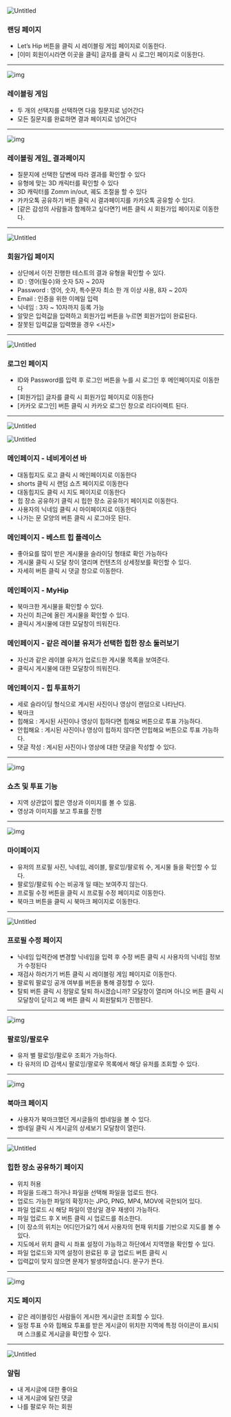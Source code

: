 ![Untitled](%E1%84%89%E1%85%B5%E1%84%8B%E1%85%A7%E1%86%AB%E1%84%89%E1%85%B5%E1%84%82%E1%85%A1%E1%84%85%E1%85%B5%E1%84%8B%E1%85%A9%20a54c41f0d53043fc85ad825dee11bd41/Untitled.png)

### 랜딩 페이지

- Let’s Hip 버튼을 클릭 시 레이블링 게임 페이지로 이동한다.
- [이미 회원이시라면 이곳을 클릭] 글자를 클릭 시 로그인 페이지로 이동한다.

---

![img](https://lh3.googleusercontent.com/N1eiIqwM6OqHtN3AgpN8RUHDBZkD0aB5gFFCQ2avGP4Tu9feJTp5OGLgNmxYJyu3WW3qpfD5duqCQmk3_AFBTmoOqG2ESObX1ffhqO3cn0j5V23zOGfyt1ackmC15ouAJB0TtqLWl545MjWSoY2C8yls5v7_2e5mHp611IeYoFrLIAZT5U7rTkhNf45WgAAT)

### 레이블링 게임

- 두 개의 선택지를 선택하면 다음 질문지로 넘어간다
- 모든 질문지를 완료하면 결과 페이지로 넘어간다

---

![img](https://lh5.googleusercontent.com/GvDyWQrFQhZaEsIS9s-0rywaAQrNh6_OLm31lMbAhvIIpGssVw2ZNweqRom1UxznW45etMESE3tURwJDUFwm-g8tP9BUiHGcgpvyYzfvVqqp2lYx7R6saMA-tF3vMSh-ksNE3_SERh6ZBpONJLvcat_hS_Smokq3F5sw9-YMq0TORZjd-xz_3_ootN3dixoi)

### 레이블링 게임_ 결과페이지

- 질문지에 선택한 답변에 따라 결과를 확인할 수 있다
- 유형에 맞는 3D 캐릭터를 확인할 수 있다
- 3D 캐릭터를 Zomm in/out, 궤도 조절을 할 수 있다
- 카카오톡 공유하기 버튼 클릭 시 결과페이지를 카카오톡 공유할 수 있다.
- [같은 감성의 사람들과 함께하고 싶다면?] 버튼 클릭 시 회원가입 페이지로 이동한다.

---

![Untitled](%E1%84%89%E1%85%B5%E1%84%8B%E1%85%A7%E1%86%AB%E1%84%89%E1%85%B5%E1%84%82%E1%85%A1%E1%84%85%E1%85%B5%E1%84%8B%E1%85%A9%20a54c41f0d53043fc85ad825dee11bd41/Untitled%204.png)

### 회원가입 페이지

- 상단에서 이전 진행한 테스트의 결과 유형을 확인할 수 있다.
- ID : 영어(필수)와 숫자 5자 ~ 20자
- Password : 영어, 숫자, 특수문자 최소 한 개 이상 사용, 8자 ~ 20자
- Email : 인증을 위한 이메일 입력
- 닉네임 : 3자 ~ 10자까지 등록 가능
- 알맞은 입력값을 입력하고 회원가입 버튼을 누르면 회원가입이 완료된다.
- 잘못된 입력값을 입력했을 경우 <사진>

---

![Untitled](%E1%84%89%E1%85%B5%E1%84%8B%E1%85%A7%E1%86%AB%E1%84%89%E1%85%B5%E1%84%82%E1%85%A1%E1%84%85%E1%85%B5%E1%84%8B%E1%85%A9%20a54c41f0d53043fc85ad825dee11bd41/Untitled%205.png)

### 로그인 페이지

- ID와 Password를 입력 후 로그인 버튼을 누를 시 로그인 후 메인페이지로 이동한다
- [회원가입] 글자를 클릭 시 회원가입 페이지로 이동한다
- [카카오 로그인] 버튼 클릭 시 카카오 로그인 창으로 리다이렉트 된다.

---

![Untitled](%E1%84%89%E1%85%B5%E1%84%8B%E1%85%A7%E1%86%AB%E1%84%89%E1%85%B5%E1%84%82%E1%85%A1%E1%84%85%E1%85%B5%E1%84%8B%E1%85%A9%20a54c41f0d53043fc85ad825dee11bd41/Untitled%206.png)

![Untitled](%E1%84%89%E1%85%B5%E1%84%8B%E1%85%A7%E1%86%AB%E1%84%89%E1%85%B5%E1%84%82%E1%85%A1%E1%84%85%E1%85%B5%E1%84%8B%E1%85%A9%20a54c41f0d53043fc85ad825dee11bd41/Untitled%207.png)

### 메인페이지 - 네비게이션 바

- 대동힙지도 로고 클릭 시 메인페이지로 이동한다
- shorts 클릭 시 랜덤 쇼츠 페이지로 이동한다
- 대동힙지도 클릭 시 지도 페이지로 이동한다
- 힙 장소 공유하기 클릭 시 힙한 장소 공유하기 페이지로 이동한다.
- 사용자의 닉네임 클릭 시 마이페이지로 이동한다
- 나가는 문 모양의 버튼 클릭 시 로그아웃 된다.

### 메인페이지 - 베스트 힙 플레이스

- 좋아요를 많이 받은 게시물을 슬라이딩 형태로 확인 가능하다
- 게시물 클릭 시 모달 창이 열리며 컨텐츠의 상세정보를 확인할 수 있다.
- 자세히 버튼 클릭 시 댓글 창으로 이동한다.

### 메인페이지 - MyHip

- 북마크한 게시물을 확인할 수 있다.
- 자신이 최근에 올린 게시물을 확인할 수 있다.
- 클릭시 게시물에 대한 모달창이 띄워진다.

### 메인페이지 - 같은 레이블 유저가 선택한 힙한 장소 둘러보기

- 자신과 같은 레이블 유저가 업로드한 게시물 목록을 보여준다.
- 클릭시 게시물에 대한 모달창이 띄워진다.

### 메인페이지 - 힙 투표하기

- 세로 슬라이딩 형식으로 게시된 사진이나 영상이 랜덤으로 나타난다.
- 북마크
- 힙해요 : 게시된 사진이나 영상이 힙하다면 힙해요 버튼으로 투표 가능하다.
- 안힙해요 : 게시된 사진이나 영상이 힙하지 않다면 안힙해요 버튼으로 투표 가능하다.
- 댓글 작성 : 게시된 사진이나 영상에 대한 댓글을 작성할 수 있다.

---

![img](https://lh6.googleusercontent.com/m2hvHnuO7o-CEvDboBKAfwYQ4odKnNI4tSc1v05d98bREL140aVIsI8K3XTO5ak4y5M_TTZxwGirl6Xv-Lq5i63ouuO5iyZG9pfr2qvD55OkS9ZdkBW7mcbGz3maxS565-uYUBpbIW73XKs__u3s2O4I-GpiJ6QLu1DzQu9sWqNlC55JI3WpXMwMkr8kp6ea)

### 쇼츠 및 투표 기능

- 지역 상관없이 짧은 영상과 이미지를 볼 수 있음.
- 영상과 이미지를 보고 투표를 진행

---

![img](https://lh5.googleusercontent.com/_0LpCn6ATS_7IcTR06RRVyAfVaOcnbjsv8Kr7_AU2EGA3jpbh2ieQBMouiaC58pncLAqir9x65sM31FUdhU13EsECnLrk1FS1Hj8A_sIQ446XXD9KXISfcpjDa6mxOLZ9tlmz263PYIuSmsd8ep3Ya6DbjdHajrpiUHYlukK4vZADK9ltBfVbC8jPgtMZi-e)

### 마이페이지

- 유저의 프로필 사진, 닉네임, 레이블, 팔로잉/팔로워 수, 게시물 들을 확인할 수 있다.
- 팔로잉/팔로워 수는 비공개 일 때는 보여주지 않는다.
- 프로필 수정 버튼을 클릭 시 프로필 수정 페이지로 이동한다.
- 북마크 버튼을 클릭 시 북마크 페이지로 이동한다.

---

![Untitled](%E1%84%89%E1%85%B5%E1%84%8B%E1%85%A7%E1%86%AB%E1%84%89%E1%85%B5%E1%84%82%E1%85%A1%E1%84%85%E1%85%B5%E1%84%8B%E1%85%A9%20a54c41f0d53043fc85ad825dee11bd41/Untitled%209.png)

### 프로필 수정 페이지

- 닉네임 입력칸에 변경할 닉네임을 입력 후 수정 버튼 클릭 시 사용자의 닉네임 정보가 수정된다
- 재검사 하러가기 버튼 클릭 시 레이블링 게임 페이지로 이동한다.
- 팔로워 팔로잉 공개 여부를 버튼을 통해 결정할 수 있다.
- 탈퇴 버튼 클릭 시 정말로 탈퇴 하시겠습니까? 모달창이 열리며 아니오 버튼 클릭 시 모달창이 닫히고 예 버튼 클릭 시 회원탈퇴가 진행된다.

---

![img](https://lh5.googleusercontent.com/HWfPBZn6J9n-Ub5zEg_F2LhZ1q5egXlcAzSq40FJZ_zI4cvyBc_JVeoiNWlZuf7L2hFHH6yHshE13S4y-1KmAxn3nHnolQb8HMTzOP8-qXpE1qGo5fsFkUVM0Q0zPamyBMk6RC60MKIznB4ymNRg6TCbwv0m3oh2HGa4wIrJStxaXp9VmnCd5Q6MOyqN_MXE)

### 팔로잉/팔로우

- 유저 별 팔로잉/팔로우 조회가 가능하다.
- 타 유저의 ID 검색시 팔로잉/팔로우 목록에서 해당 유저를 조회할 수 있다.

---

![img](https://lh3.googleusercontent.com/LAofa4wepMXZ52QMMtmagRSOyPCiJIrt2zMAkCAFIz7pEF1xWlQrQLMte40Z9oB-QHmtZw-vtUFv8tghIIzoqxberUufauZfKeE4_GZ4-dvDlZBlJ9TcnZHyzqvxjaZCDZDzk5BVZifMHLTVdYtuH7D2zvFDdlgqpHLgdW3Hj_sGoLL-atKB6qKLhdnlTurE)

### 북마크 페이지

- 사용자가 북마크했던 게시글들의 썸네일을 볼 수 있다.
- 썸네일 클릭 시 게시글의 상세보기 모달창이 열린다.

---

![Untitled](%E1%84%89%E1%85%B5%E1%84%8B%E1%85%A7%E1%86%AB%E1%84%89%E1%85%B5%E1%84%82%E1%85%A1%E1%84%85%E1%85%B5%E1%84%8B%E1%85%A9%20a54c41f0d53043fc85ad825dee11bd41/Untitled%2011.png)

### 힙한 장소 공유하기 페이지

- 위치 허용
- 파일을 드래그 하거나 파일을 선택해 파일을 업로드 한다.
- 업로드 가능한 파일의 확장자는 JPG, PNG, MP4, MOV에 국한되어 있다.
- 파일 업로드 시 해당 파일이 영상일 경우 재생이 가능하다.
- 파일 업로드 후 X 버튼 클릭 시 업로드를 취소한다.
- [이 장소의 위치는 어디인가요?] 에서 사용자의 현재 위치를 기반으로 지도를 볼 수 있다.
- 지도에서 위치 클릭 시 좌표 설정이 가능하고 하단에서 지역명을 확인할 수 있다.
- 파일 업로드와 지역 설정이 완료된 후 글 업로드 버튼 클릭 시
- 입력값이 맞지 않으면 문제가 발생하였습니다. 문구가 뜬다.

---

![img](https://lh6.googleusercontent.com/hqpxAOgAmd5fDyvo21Ny-DEaMBldUQtYxrwvzI2sPKDRxQe-ttRddmO7oDC842CT3lb38RqX5EWAbMqu20nlbciIhDsJlZzhEY_GaVa36CUhTXiTC9rjnZjaYo0A4aWXZf_wjtHL5qLPEslWjOQ_uAPMs9XRWeoHK2PTu4RrxHr5-izj6hzldNr3CJwOwJ5m)

### 지도 페이지

- 같은 레이블링인 사람들이 게시한 게시글만 조회할 수 있다.
- 일정 투표 수와 힙해요 투표를 받은 게시글이 위치한 지역에 특정 아이콘이 표시되며 스크롤로 게시글을 확인할 수 있다.

---

![Untitled](%E1%84%89%E1%85%B5%E1%84%8B%E1%85%A7%E1%86%AB%E1%84%89%E1%85%B5%E1%84%82%E1%85%A1%E1%84%85%E1%85%B5%E1%84%8B%E1%85%A9%20a54c41f0d53043fc85ad825dee11bd41/Untitled%2013.png)

### 알림

- 내 게시글에 대한 좋아요
- 내 게시글에 달린 댓글
- 나를 팔로우 하는 회원